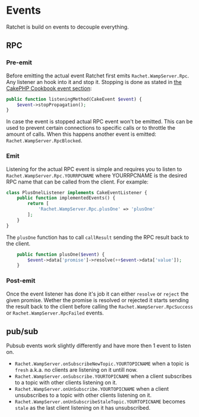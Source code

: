 Events
======

Ratchet is build on events to decouple everything. 

## RPC ##

### Pre-emit ###

Before emitting the actual event Ratchet first emits `Rachet.WampServer.Rpc`. Any listener an hook into it and stop it. Stopping is done as stated in [the CakePHP Cookbook event section](http://book.cakephp.org/2.0/en/core-libraries/events.html#stopping-events):

```php
public function listeningMethod(CakeEvent $event) {
    $event->stopPropagation();
}
```

In case the event is stopped actual RPC event won't be emitted. This can be used to prevent certain connections to specific calls or to throttle  the amount of calls. When this happens another event is emitted: `Rachet.WampServer.RpcBlocked`.

### Emit ###

Listening for the actual RPC event is simple and requires you to listen to `Rachet.WampServer.Rpc.YOURRPCNAME` where YOURRPCNAME is the desired RPC name that can be called from the client. For example:

```php
class PlusOnelListener implements CakeEventListener {
    public function implementedEvents() {
        return [
            'Rachet.WampServer.Rpc.plusOne' => 'plusOne'
        ];
    }
}
```

The `plusOne` function has to call `callResult` sending the RPC result back to the client.

```php
	public function plusOne($event) {
		$event->data['promise']->resolve(++$event->data['value']);
	}
```

### Post-emit ###

Once the event listener has done it's job it can either `resolve` or `reject` the given promise. Wether the promise is resolved or rejected it starts sending the result back to the client before calling the `Rachet.WampServer.RpcSuccess` or `Rachet.WampServer.RpcFailed` events.

## pub/sub ##

Pubsub events work slightly differently and have more then 1 event to listen on.

- `Rachet.WampServer.onSubscribeNewTopic.YOURTOPICNAME` when a topic is `fresh` a.k.a. no clients are listening on it untill now.
- `Rachet.WampServer.onSubscribe.YOURTOPICNAME` when a client subscribes to a topic with other clients listening on it.
- `Rachet.WampServer.onUnSubscribe.YOURTOPICNAME` when a client unsubscribes to a topic with other clients listening on it.
- `Rachet.WampServer.onUnSubscribeStaleTopic.YOURTOPICNAME` becomes `stale` as the last client listening on it has unsubscribed.